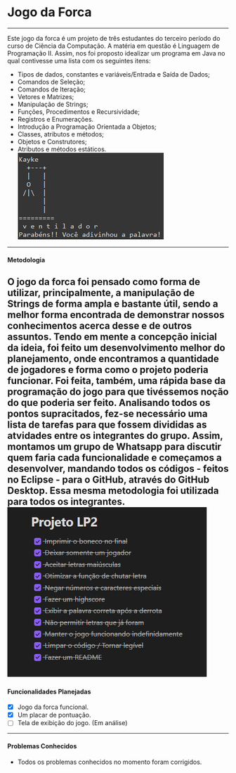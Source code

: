 # Jogo da Forca
---
Este jogo da forca é um projeto de três estudantes do terceiro período do curso de Ciência da Computação. A matéria em questão é Linguagem de Programação II. Assim, nos foi proposto idealizar um programa em Java no qual contivesse uma lista com os seguintes itens:
- Tipos de dados, constantes e variáveis/Entrada e Saída de Dados;
- Comandos de Seleção;
- Comandos de Iteração;
- Vetores e Matrizes;
- Manipulação de Strings;
- Funções, Procedimentos e Recursividade;
- Registros e Enumerações.
- Introdução a Programação Orientada a Objetos;
- Classes, atributos e métodos;
- Objetos e Construtores;
- Atributos e métodos estáticos.
![Jogo Funcionando](JogoDaForca.png)
---
#### Metodologia
O jogo da forca foi pensado como forma de utilizar, principalmente, a manipulação de Strings de forma ampla e bastante útil, sendo a melhor forma encontrada de demonstrar nossos conhecimentos acerca desse e de outros assuntos.
Tendo em mente a concepção inicial da ideia, foi feito um desenvolvimento melhor do planejamento, onde encontramos a quantidade de jogadores e forma como o projeto poderia funcionar. Foi feita, também, uma rápida base da programação do jogo para que tivéssemos noção do que poderia ser feito.
Analisando todos os pontos supracitados, fez-se necessário uma lista de tarefas para que fossem divididas as atvidades entre os integrantes do grupo. Assim, montamos um grupo de Whatsapp para discutir quem faria cada funcionalidade e começamos a desenvolver, mandando todos os códigos - feitos no Eclipse - para o GitHub, através do GitHub Desktop. Essa mesma metodologia foi utilizada para todos os integrantes.
![Lista de Tarefas do Projeto](ListaDeTarefas.png)
---
#### Funcionalidades Planejadas
- [x] Jogo da forca funcional.
- [x] Um placar de pontuação.
- [ ] Tela de exibição do jogo. (Em análise)
---
#### Problemas Conhecidos
- Todos os problemas conhecidos no momento foram corrigidos.